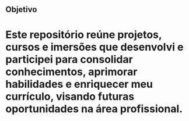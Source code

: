 ## Objetivo
# Este repositório reúne projetos, cursos e imersões que desenvolvi e participei para consolidar conhecimentos, aprimorar habilidades e enriquecer meu currículo, visando futuras oportunidades na área profissional.
